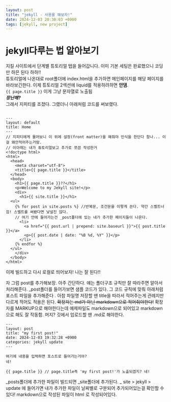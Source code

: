 ```yaml
---
layout: post
title: "jekyll - 사용을 해보자!"
date: 2024-12-03 20:30:03 +0900
tags: [jekyll, new project]
---
```


# jekyll다루는 법 알아보기

지킬 사이트에서 단계별 튜토리얼 탭을 들어갑니다. 이미 기본 세팅은 완료했으니 코딩만 하믄 된다 하하!! <br>
튜토리얼에 나온대로 root폴더에 index.html을 추가하면 메인페이지를 해당 페이지를 바라보긴한다. 이제 튜토리얼 2섹션에 liquid를 적용하려하면 **안댐**.<br>
`{{ page.title }}` 이게 그냥 문자열로 노출됨<br>
**_장난해?_** <br>
그래서 지피티를 조졌다. 그랬더니 아래처럼 코드를 써보랬다.

```

---
layout: default
title: Home
---
// 지피티에게 물어보니 이 위에 설정(front matter)을 해줘야 인식을 한단다 참나... 이걸 왜안적어주는거람.
// 이아래는 내가 튜토리얼보고 추가로 쪼끔 작성한거
<!doctype html>
<html>
  <head>
    <meta charset="utf-8">
    <title>{{ page.title }}</title>
  </head>
  <body>
    <h1>{{ page.title }}??</h1>
    <p>Welcome to my Jekyll site!</p>
    <div>
      <h1>{{ site.title }}</h1>
  <ul>
    {% for post in site.posts %} //반복문, 조건문을 이렇게 쓴다. 약간 스벨트너낌! 스벨트를 써봤다면 낯설진 않다.
    // 여기 안에 들어가는건 _post폴더에 있는 내가 추가한 페이지들이 나온다.
      <li>
        <a href="{{ post.url | prepend: site.baseurl }}">{{ post.title }}</a>
        <p>{{ post.date | date: "%B %d, %Y" }}</p>
      </li>
    {% endfor %}
  </ul>
    </div>
  </body>
</html>

```

이제 빌드하고 다시 로컬로 띄어보자! 나는 잘 된다!!

자 그럼 post를 추가해보장.
아주 간단하다. 얘는 폴더구조 규칙만 잘 따라주면 알아서 처리해준다.
_post폴더를 들어가보면 샘플 코드가 있다. 그 코드 규칙에 맞춰 아래처럼 포스트 파일을 추가해준다 .
아참 파일명 저장할 땐 title을 따라서 적어주는게 관례지만 다르게 적어도 적용은 된다. ~~확장자는 md가 아닌 markdown으로 적어줘야한다!~~
확장자를 MARKUP으로 해야한다는데 예제파일도 markdown으로 되어있고 markdown으로 해도 잘 작동함. 머지?
깃에서 업로드할 땐 .md로 해야한다.

```
---
layout: post
title: "my first post!"
date: 2024-12-03 19:32:28 +0900
categories: jekyll update
---

여기에 내용을 입력하면 포스트로 들어가는거야?
네!

{{ page.title }} // page.title즉 'my first post!'가 노출되겠지? 네!
```

_posts폴더에 추가한 파일이 빌드되면 \_site폴더에 추가된다. _ site > jekyll > update 에 들어가면 내가 추가한 파일이 날짜별로 구분되어 추가되어있는걸 확인할 수 있다! markdown으로 작성된 파일이 html 로 작성되어있다.
